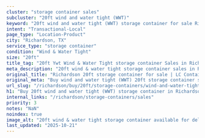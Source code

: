```yaml
---
cluster: "storage container sales"
subcluster: "20ft wind and water tight (WWT)"
keyword: "20ft wind and water tight (WWT) storage container for sale Richardson, TX"
intent: "Transactional-Local"
page_type: "Location-Product"
city: "Richardson, TX"
service_type: "storage container"
condition: "Wind & Water Tight"
size: "20ft"
title_tag: "20ft Ywt Wind & Water Tight storage container Sales in Richardson | LC Container"
meta_description: "20ft wind & water tight storage container sales in Richardson. Fast delivery, competitive pricing. Serving storage containers area. Quote ID: M1M. Call (214) 524-4168 for your free quote today."
original_title: "Richardson 20ft storage container for sale | LC Container"
original_meta: "Buy wind and water tight (WWT) 20ft storage container sale with local delivery in Richardson, TX. LC Container — local Since 2003. Request a fast quote today."
url_slug: "/richardson/buy/20ft/storage-containers/wind-and-water-tight-wwt"
h1: "Buy 20ft wind and water tight (WWT) storage container in Richardson"
internal_links: "/richardson/storage-containers/sales"
priority: 3
notes: "NaN"
noindex: true
image_alt: "20ft wind & water tight storage container available for delivery in Richardson"
last_updated: "2025-10-21"
---
```


<!-- TODO: Add unique city/inventory copy, images, and internal links here. -->
